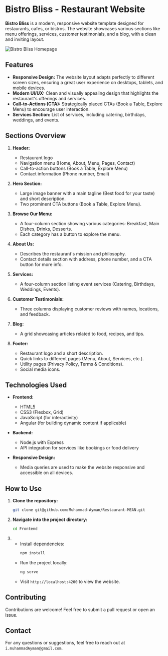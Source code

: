 # Bistro Bliss - Restaurant Website

**Bistro Bliss** is a modern, responsive website template designed for restaurants, cafes, or bistros. The website showcases various sections like menu offerings, services, customer testimonials, and a blog, with a clean and inviting layout.

![Bistro Bliss Homepage](./Imgs/Homepage.png)

## Features

- **Responsive Design:** The website layout adapts perfectly to different screen sizes, ensuring a great user experience on desktops, tablets, and mobile devices.
- **Modern UI/UX:** Clean and visually appealing design that highlights the restaurant's offerings and services.
- **Call-to-Actions (CTA):** Strategically placed CTAs (Book a Table, Explore Menu) to encourage user interaction.
- **Services Section:** List of services, including catering, birthdays, weddings, and events.

## Sections Overview

1. **Header:**

   - Restaurant logo
   - Navigation menu (Home, About, Menu, Pages, Contact)
   - Call-to-action buttons (Book a Table, Explore Menu)
   - Contact information (Phone number, Email)

2. **Hero Section:**

   - Large image banner with a main tagline (Best food for your taste) and short description.
   - Two prominent CTA buttons (Book a Table, Explore Menu).

3. **Browse Our Menu:**

   - A four-column section showing various categories: Breakfast, Main Dishes, Drinks, Desserts.
   - Each category has a button to explore the menu.

4. **About Us:**

   - Describes the restaurant's mission and philosophy.
   - Contact details section with address, phone number, and a CTA button for more info.

5. **Services:**

   - A four-column section listing event services (Catering, Birthdays, Weddings, Events).

6. **Customer Testimonials:**

   - Three columns displaying customer reviews with names, locations, and feedback.

7. **Blog:**

   - A grid showcasing articles related to food, recipes, and tips.

8. **Footer:**
   - Restaurant logo and a short description.
   - Quick links to different pages (Menu, About, Services, etc.).
   - Utility pages (Privacy Policy, Terms & Conditions).
   - Social media icons.

## Technologies Used

- **Frontend:**

  - HTML5
  - CSS3 (Flexbox, Grid)
  - JavaScript (for interactivity)
  - Angular (for building dynamic content if applicable)

- **Backend:**

  - Node.js with Express
  - API integration for services like bookings or food delivery

- **Responsive Design:**
  - Media queries are used to make the website responsive and accessible on all devices.

## How to Use

1. **Clone the repository:**
   ```bash
   git clone git@github.com:Muhammad-Ayman/Restaurant-MEAN.git
   ```
2. **Navigate into the project directory:**

   ```bash
   cd Frontend
   ```

3. - Install dependencies:
     ```bash
     npm install
     ```
   - Run the project locally:
     ```bash
     ng serve
     ```
   - Visit `http://localhost:4200` to view the website.

## Contributing

Contributions are welcome! Feel free to submit a pull request or open an issue.

## Contact

For any questions or suggestions, feel free to reach out at `i.muhammadAyman@gmail.com`.
